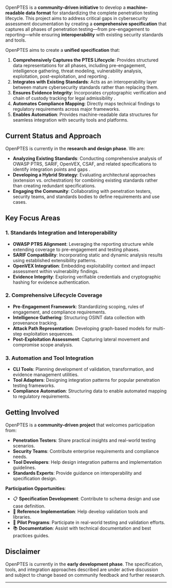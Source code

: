 OpenPTES is a **community-driven initiative** to develop a **machine-readable data format** for standardizing the complete penetration testing lifecycle. This project aims to address critical gaps in cybersecurity assessment documentation by creating a **comprehensive specification** that captures all phases of penetration testing—from pre-engagement to reporting—while ensuring **interoperability** with existing security standards and tools.

OpenPTES aims to create a **unified specification** that:

1.  **Comprehensively Captures the PTES Lifecycle**: Provides structured data representations for all phases, including pre-engagement, intelligence gathering, threat modeling, vulnerability analysis, exploitation, post-exploitation, and reporting .
2.  **Integrates with Existing Standards**: Acts as an interoperability layer between mature cybersecurity standards rather than replacing them.
3.  **Ensures Evidence Integrity**: Incorporates cryptographic verification and chain of custody tracking for legal admissibility .
4.  **Automates Compliance Mapping**: Directly maps technical findings to regulatory requirements across major frameworks.
5.  **Enables Automation**: Provides machine-readable data structures for seamless integration with security tools and platforms.

## Current Status and Approach

OpenPTES is currently in the **research and design phase**. We are:

- **Analyzing Existing Standards**: Conducting comprehensive analysis of OWASP PTRS, SARIF, OpenVEX, CSAF, and related specifications to identify integration points and gaps .
- **Developing a Hybrid Strategy**: Evaluating architectural approaches (extension vs. orchestration) for combining existing standards rather than creating redundant specifications.
- **Engaging the Community**: Collaborating with penetration testers, security teams, and standards bodies to define requirements and use cases.

## Key Focus Areas

### 1. Standards Integration and Interoperability
- **OWASP PTRS Alignment**: Leveraging the reporting structure while extending coverage to pre-engagement and testing phases.
- **SARIF Compatibility**: Incorporating static and dynamic analysis results using established extensibility patterns.
- **OpenVEX Integration**: Embedding exploitability context and impact assessment within vulnerability findings.
- **Evidence Integrity**: Exploring verifiable credentials and cryptographic hashing for evidence authentication.

### 2. Comprehensive Lifecycle Coverage
- **Pre-Engagement Framework**: Standardizing scoping, rules of engagement, and compliance requirements.
- **Intelligence Gathering**: Structuring OSINT data collection with provenance tracking.
- **Attack Path Representation**: Developing graph-based models for multi-step exploitation sequences.
- **Post-Exploitation Assessment**: Capturing lateral movement and compromise scope analysis.

### 3. Automation and Tool Integration
- **CLI Tools**: Planning development of validation, transformation, and evidence management utilities.
- **Tool Adapters**: Designing integration patterns for popular penetration testing frameworks.
- **Compliance Automation**: Structuring data to enable automated mapping to regulatory requirements.

## Getting Involved

OpenPTES is a **community-driven project** that welcomes participation from:

- **Penetration Testers**: Share practical insights and real-world testing scenarios.
- **Security Teams**: Contribute enterprise requirements and compliance needs.
- **Tool Developers**: Help design integration patterns and implementation guidelines.
- **Standards Experts**: Provide guidance on interoperability and specification design.

**Participation Opportunities**:
- 📋 **Specification Development**: Contribute to schema design and use case definition.
- 🔧 **Reference Implementation**: Help develop validation tools and libraries.
- 🧪 **Pilot Programs**: Participate in real-world testing and validation efforts.
- 📚 **Documentation**: Assist with technical documentation and best practices guides.

## Disclaimer

OpenPTES is currently in the **early development phase**. The specification, tools, and integration approaches described are under active discussion and subject to change based on community feedback and further research.

---